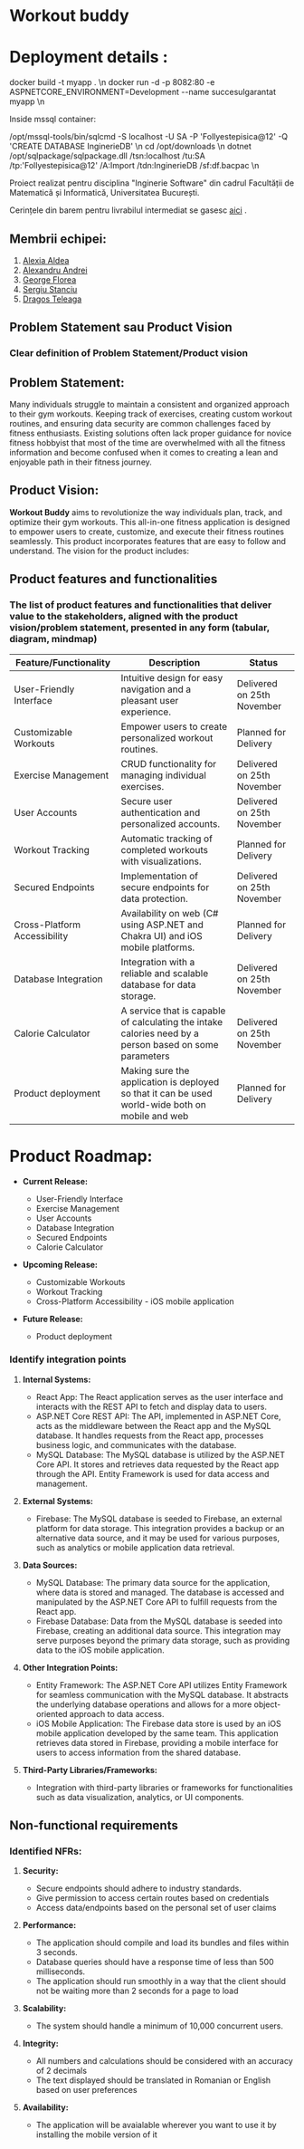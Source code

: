 # Workout buddy

# Deployment details : 

docker build -t myapp .  \n
docker run -d -p 8082:80 -e ASPNETCORE_ENVIRONMENT=Development --name succesulgarantat myapp \n

Inside mssql container:

/opt/mssql-tools/bin/sqlcmd -S localhost -U SA -P 'Follyestepisica@12' -Q 'CREATE DATABASE InginerieDB' \n
cd /opt/downloads \n
dotnet /opt/sqlpackage/sqlpackage.dll /tsn:localhost /tu:SA /tp:'Follyestepisica@12' /A:Import /tdn:InginerieDB /sf:df.bacpac \n



Proiect realizat pentru disciplina "Inginerie Software" din cadrul Facultății de Matematică și Informatică, Universitatea București.

Cerințele din barem pentru livrabilul intermediat se gasesc [aici](https://tinyurl.com/f7u3a3v3) .

## Membrii echipei:

1. [Alexia Aldea](https://github.com/allee15)
2. [Alexandru Andrei]()
3. [George Florea](https://github.com/jovialjoker)
4. [Sergiu Stanciu](https://github.com/Sergiu44)
5. [Dragos Teleaga](https://github.com/dragosteleaga)


## Problem Statement sau Product Vision
### Clear definition of Problem Statement/Product vision

## Problem Statement:

Many individuals struggle to maintain a consistent and organized approach to their gym workouts. Keeping track of exercises, creating custom workout routines, and ensuring data security are common challenges faced by fitness enthusiasts. Existing solutions often lack proper guidance for novice fitness hobbyist that most of the time are overwhelmed with all the fitness information and become confused when it comes to creating a lean and enjoyable path in their fitness journey.

## Product Vision:

**Workout Buddy** aims to revolutionize the way individuals plan, track, and optimize their gym workouts. This all-in-one fitness application is designed to empower users to create, customize, and execute their fitness routines seamlessly. This product incorporates features that are easy to follow and understand. The vision for the product includes:

## Product features and functionalities
### The list of product features and functionalities that deliver value to the stakeholders, aligned with the product vision/problem statement, presented in any form (tabular, diagram, mindmap)
| **Feature/Functionality**          | **Description**                                                                                         | **Status**                  |
|------------------------------------|---------------------------------------------------------------------------------------------------------|-----------------------------|
| User-Friendly Interface            | Intuitive design for easy navigation and a pleasant user experience.                                      | Delivered on 25th November           |
| Customizable Workouts              | Empower users to create personalized workout routines.                                                   | Planned for Delivery        |
| Exercise Management               | CRUD functionality for managing individual exercises.                                                  | Delivered on 25th November              |
| User Accounts                      | Secure user authentication and personalized accounts.                                                   | Delivered on 25th November           |
| Workout Tracking                   | Automatic tracking of completed workouts with visualizations.                                            | Planned for Delivery        |
| Secured Endpoints                  | Implementation of secure endpoints for data protection.                                                 | Delivered on 25th November           |
| Cross-Platform Accessibility       | Availability on web (C# using ASP.NET and Chakra UI) and iOS mobile platforms.                            | Planned for Delivery              |
| Database Integration               | Integration with a reliable and scalable database for data storage.                                      | Delivered on 25th November        |
| Calorie Calculator                 | A service that is capable of calculating the intake calories need by a person based on some parameters   | Delivered on 25th November         |
| Product deployment                 | Making sure the application is deployed so that it can be used world-wide both on mobile and web          | Planned for Delivery             |

# Product Roadmap:

- **Current Release:**
  - User-Friendly Interface
  - Exercise Management
  - User Accounts
  - Database Integration
  - Secured Endpoints
  - Calorie Calculator

- **Upcoming Release:**
  - Customizable Workouts
  - Workout Tracking
  - Cross-Platform Accessibility - iOS mobile application


- **Future Release:**
  - Product deployment

### Identify integration points

1. **Internal Systems:**
   - React App: The React application serves as the user interface and interacts with the REST API to fetch and display data to users.
   - ASP.NET Core REST API: The API, implemented in ASP.NET Core, acts as the middleware between the React app and the MySQL database. It handles requests from the React app, processes business logic, and communicates with the database.
   - MySQL Database: The MySQL database is utilized by the ASP.NET Core API. It stores and retrieves data requested by the React app through the API. Entity Framework is used for data access and management.

2. **External Systems:**
   - Firebase: The MySQL database is seeded to Firebase, an external platform for data storage. This integration provides a backup or an alternative data source, and it may be used for various purposes, such as analytics or mobile application data retrieval.

4. **Data Sources:**
   - MySQL Database: The primary data source for the application, where data is stored and managed. The database is accessed and manipulated by the ASP.NET Core API to fulfill requests from the React app.
   - Firebase Database: Data from the MySQL database is seeded into Firebase, creating an additional data source. This integration may serve purposes beyond the primary data storage, such as providing data to the iOS mobile application.

5. **Other Integration Points:**
   - Entity Framework: The ASP.NET Core API utilizes Entity Framework for seamless communication with the MySQL database. It abstracts the underlying database operations and allows for a more object-oriented approach to data access.
   - iOS Mobile Application: The Firebase data store is used by an iOS mobile application developed by the same team. This application retrieves data stored in Firebase, providing a mobile interface for users to access information from the shared database.

6. **Third-Party Libraries/Frameworks:**
   - Integration with third-party libraries or frameworks for functionalities such as data visualization, analytics, or UI components.





## Non-functional requirements
### Identified NFRs:

1. **Security:**
   - Secure endpoints should adhere to industry standards.
   - Give permission to access certain routes based on credentials
   - Access data/endpoints based on the personal set of user claims

2. **Performance:**
   - The application should compile and load its bundles and files within 3 seconds.
   - Database queries should have a response time of less than 500 milliseconds.
   - The application should run smoothly in a way that the client should not be waiting more than 2 seconds for a page to load

3. **Scalability:**
   - The system should handle a minimum of 10,000 concurrent users.

4. **Integrity:**
   - All numbers and calculations should be considered with an accuracy of 2 decimals
   - The text displayed should be translated in Romanian or English based on user preferences

5. **Availability:**
   - The application will be avaialable wherever you want to use it by installing the mobile version of it
